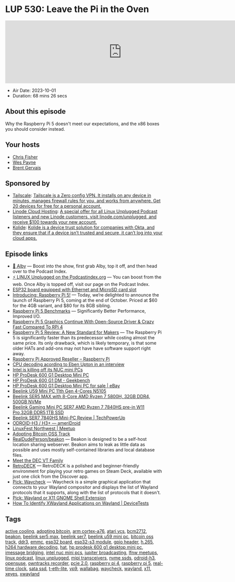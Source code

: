 # LUP 530: Leave the Pi in the Oven

<iframe src="https://player.fireside.fm/v2/RUkczH-V+cXQviPpE?theme=dark" width="740" height="200" frameborder="0" scrolling="no"></iframe>

* Air Date: 2023-10-01
* Duration: 68 mins 26 secs

## About this episode

Why the Raspberry Pi 5 doesn't meet our expectations, and the x86 boxes you should consider instead.

## Your hosts
* [Chris Fisher](https://linuxunplugged.com/hosts/chrislas)
* [Wes Payne](https://linuxunplugged.com/hosts/wes)
* [Brent Gervais](https://linuxunplugged.com/hosts/brent)

## Sponsored by

  * [Tailscale](http://tailscale.com/): [Tailscale is a Zero config VPN. It installs on any device in minutes, manages firewall rules for you, and works from anywhere. Get 20 devices for free for a personal account. ](http://tailscale.com/)
  * [Linode Cloud Hosting](https://linode.com/unplugged): [A special offer for all Linux Unplugged Podcast listeners and new Linode customers, visit linode.com/unplugged, and receive $100 towards your new account. ](https://linode.com/unplugged)
  * [Kolide](https://kolide.com/unplugged): [Kolide is a device trust solution for companies with Okta, and they ensure that if a device isn’t trusted and secure, it can’t log into your cloud apps.](https://kolide.com/unplugged)



## Episode links

  * [🎉 Alby](https://getalby.com/ "🎉 Alby") — Boost into the show, first grab Alby, top it off, and then head over to the Podcast Index.
  * [⚡️ LINUX Unplugged on the Podcastindex.org](https://podcastindex.org/podcast/575694 "⚡️ LINUX Unplugged on the Podcastindex.org") — You can boost from the web. Once Alby is topped off, visit our page on the Podcast Index.
  * [ESP32 board equipped with Ethernet and MicroSD card slot](https://linuxgizmos.com/esp32-board-equipped-with-ethernet-and-microsd-card-slot/ "ESP32 board equipped with Ethernet and MicroSD card slot")
  * [Introducing: Raspberry Pi 5!](https://www.raspberrypi.com/news/introducing-raspberry-pi-5/ "Introducing: Raspberry Pi 5!") — Today, we’re delighted to announce the launch of Raspberry Pi 5, coming at the end of October. Priced at $60 for the 4GB variant, and $80 for its 8GB sibling.
  * [Raspberry Pi 5 Benchmarks](https://www.phoronix.com/review/raspberry-pi-5-benchmarks "Raspberry Pi 5 Benchmarks") — Significantly Better Performance, Improved I/O.
  * [Raspberry Pi 5 Graphics Continue With Open-Source Driver & Crazy Fast Compared To RPi 4](https://www.phoronix.com/review/raspberry-pi-5-graphics "Raspberry Pi 5 Graphics Continue With Open-Source Driver & Crazy Fast Compared To RPi 4")
  * [Raspberry Pi 5 Review: A New Standard for Makers](https://www.tomshardware.com/reviews/raspberry-pi-5 "Raspberry Pi 5 Review: A New Standard for Makers") — The Raspberry Pi 5 is significantly faster than its predecessor while costing almost the same price. Its only drawback, which is likely temporary, is that some older HATs and add-ons may not have have software support right away.
  * [Raspberry Pi Approved Reseller – Raspberry Pi](https://www.raspberrypi.com/resellers/ "Raspberry Pi Approved Reseller – Raspberry Pi")
  * [CPU decoding acording to Eben Upton in an interview](https://www.heise.de/hintergrund/Raspberry-Pi-5-Der-Raspi-5-kommt-mit-viel-mehr-Leistung-9319020.html "CPU decoding acording to Eben Upton in an interview")
  * [Intel is killing off its NUC mini PCs](https://www.techradar.com/pro/intel-is-killing-off-its-nuc-mini-pcs "Intel is killing off its NUC mini PCs")
  * [HP ProDesk 600 G1 Desktop Mini PC](https://support.hp.com/us-en/document/c04240180#AbT7 "HP ProDesk 600 G1 Desktop Mini PC")
  * [HP ProDesk 600 G1 DM - Geekbench](https://browser.geekbench.com/v5/cpu/8055682 "HP ProDesk 600 G1 DM - Geekbench")
  * [HP ProDesk 600 G1 Desktop Mini PC for sale | eBay](https://www.ebay.com/sch/i.html?_from=R40&_nkw=HP+ProDesk+600+G1+Desktop+Mini+PC&_sacat=0&_fcid=1&_stpos=90210 "HP ProDesk 600 G1 Desktop Mini PC for sale | eBay")
  * [Beelink U59 Mini PC 11th Gen 4-Cores N5105](https://www.amazon.com/Beelink-U57-Performance-Computer-Expandable/dp/B08HLNKRKH "Beelink U59 Mini PC 11th Gen 4-Cores N5105")
  * [Beelink SER5 MAX with 8-Core AMD Ryzen 7 5800H, 32GB DDR4, 500GB NVMe](https://www.amazon.com/8-Core-Beelink-Display-Bluetooth-Windows/dp/B09SHRDZBQ "Beelink SER5 MAX with 8-Core AMD Ryzen 7 5800H, 32GB DDR4, 500GB NVMe")
  * [Beelink Gaming Mini PC SER7 AMD Ryzen 7 7840HS pre-in W11 Pro,32GB DDR5,1TB SSD](https://www.bee-link.com/beelink-gaming-pc-ser7840-19943849-clone-1 "Beelink Gaming Mini PC SER7 AMD Ryzen 7 7840HS pre-in W11 Pro,32GB DDR5,1TB SSD")
  * [Beelink SER7 7840HS Mini-PC Review | TechPowerUp](https://www.techpowerup.com/review/beelink-ser7-7840hs-mini-pc-amd-ryzen-radeon-780m/ "Beelink SER7 7840HS Mini-PC Review | TechPowerUp")
  * [ODROID-H3 / H3+ — ameriDroid](https://ameridroid.com/products/odroid-h3 "ODROID-H3 / H3+ — ameriDroid")
  * [LinuxFest Northwest | Meetup](https://www.meetup.com/linuxfestnorthwest/ "LinuxFest Northwest | Meetup")
  * [Adopting Bitcoin OSS Track](https://adoptingbitcoin.org/2023/speakers/chrisfisher/ "Adopting Bitcoin OSS Track")
  * [RealDudePerson/beakon](http://github.com/RealDudePerson/beakon "RealDudePerson/beakon") — Beakon is designed to be a self-host location sharing webserver. Beakon aims to leak as little data as possible and uses mostly self-contained libraries and local database files.
  * [Meet the DEC VT Family](https://vt100.net/dec/vt_history "Meet the DEC VT Family")
  * [RetroDECK](https://retrodeck.net/ "RetroDECK") — RetroDECK is a polished and beginner-friendly environment for playing your retro games on Steam Deck, available with just one click from the Discover app.
  * [Pick: Waycheck](https://flathub.org/apps/dev.serebit.Waycheck "Pick: Waycheck") — Waycheck is a simple graphical application that connects to your Wayland compositor and displays the list of Wayland protocols that it supports, along with the list of protocols that it doesn't.
  * [Pick: Wayland or X11 GNOME Shell Extension](https://extensions.gnome.org/extension/5149/wayland-or-x11/ "Pick: Wayland or X11 GNOME Shell Extension")
  * [How To Identify XWayland Applications on Wayland | DeviceTests](https://devicetests.com/identify-xwayland-applications "How To Identify XWayland Applications on Wayland | DeviceTests")



## Tags

[active cooling](https://linuxunplugged.com/tags/active%20cooling), [adopting bitcoin](https://linuxunplugged.com/tags/adopting%20bitcoin), [arm cortex-a76](https://linuxunplugged.com/tags/arm%20cortex-a76), [atari vcs](https://linuxunplugged.com/tags/atari%20vcs), [bcm2712](https://linuxunplugged.com/tags/bcm2712), [beakon](https://linuxunplugged.com/tags/beakon), [beelink ser5 max](https://linuxunplugged.com/tags/beelink%20ser5%20max), [beelink ser7](https://linuxunplugged.com/tags/beelink%20ser7), [beelink u59 mini pc](https://linuxunplugged.com/tags/beelink%20u59%20mini%20pc), [bitcoin oss track](https://linuxunplugged.com/tags/bitcoin%20oss%20track), [ddr3](https://linuxunplugged.com/tags/ddr3), [emmc](https://linuxunplugged.com/tags/emmc), [esp32 board](https://linuxunplugged.com/tags/esp32%20board), [esp32-s3 module](https://linuxunplugged.com/tags/esp32-s3%20module), [gpio header](https://linuxunplugged.com/tags/gpio%20header), [h.265](https://linuxunplugged.com/tags/h.265), [h264 hardware decoding](https://linuxunplugged.com/tags/h264%20hardware%20decoding), [hat](https://linuxunplugged.com/tags/hat), [hp prodesk 600 g1 desktop mini pc](https://linuxunplugged.com/tags/hp%20prodesk%20600%20g1%20desktop%20mini%20pc), [imessage bridging](https://linuxunplugged.com/tags/imessage%20bridging), [intel nuc mini pcs](https://linuxunplugged.com/tags/intel%20nuc%20mini%20pcs), [jupiter broadcasting](https://linuxunplugged.com/tags/jupiter%20broadcasting), [lfnw meetups](https://linuxunplugged.com/tags/lfnw%20meetups), [linux podcast](https://linuxunplugged.com/tags/linux%20podcast), [linux unplugged](https://linuxunplugged.com/tags/linux%20unplugged), [mipi transceivers](https://linuxunplugged.com/tags/mipi%20transceivers), [nvme ssds](https://linuxunplugged.com/tags/nvme%20ssds), [odroid-h3](https://linuxunplugged.com/tags/odroid-h3), [opensuse](https://linuxunplugged.com/tags/opensuse), [owntracks recorder](https://linuxunplugged.com/tags/owntracks%20recorder), [pcie 2.0](https://linuxunplugged.com/tags/pcie%202.0), [raspberry pi 4](https://linuxunplugged.com/tags/raspberry%20pi%204), [raspberry pi 5](https://linuxunplugged.com/tags/raspberry%20pi%205), [real-time clock](https://linuxunplugged.com/tags/real-time%20clock), [sata ssd](https://linuxunplugged.com/tags/sata%20ssd), [t-eth-lite](https://linuxunplugged.com/tags/t-eth-lite), [vp9](https://linuxunplugged.com/tags/vp9), [wallabag](https://linuxunplugged.com/tags/wallabag), [waycheck](https://linuxunplugged.com/tags/waycheck), [wayland](https://linuxunplugged.com/tags/wayland), [x11](https://linuxunplugged.com/tags/x11), [xeyes](https://linuxunplugged.com/tags/xeyes), [xwayland](https://linuxunplugged.com/tags/xwayland)